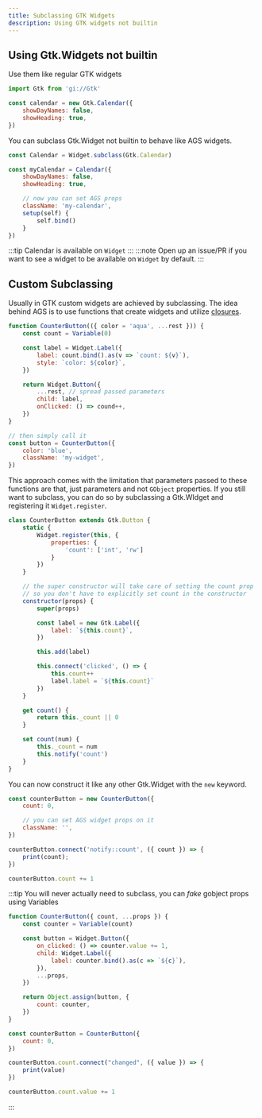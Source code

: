 ```yaml
---
title: Subclassing GTK Widgets
description: Using GTK widgets not builtin
---
```


## Using Gtk.Widgets not builtin

Use them like regular GTK widgets

```js
import Gtk from 'gi://Gtk'

const calendar = new Gtk.Calendar({
    showDayNames: false,
    showHeading: true,
})
```

You can subclass Gtk.Widget not builtin to behave like AGS widgets.

```js
const Calendar = Widget.subclass(Gtk.Calendar)

const myCalendar = Calendar({
    showDayNames: false,
    showHeading: true,

    // now you can set AGS props
    className: 'my-calendar',
    setup(self) {
        self.bind()
    }
})
```

:::tip
Calendar is available on `Widget`
:::
:::note
Open up an issue/PR if you want to see a widget to be available on `Widget` by default.
:::

## Custom Subclassing

Usually in GTK custom widgets are achieved by subclassing.
The idea behind AGS is to use functions that create widgets
and utilize [closures](https://developer.mozilla.org/en-US/docs/Web/JavaScript/Closures).

```js
function CounterButton(({ color = 'aqua', ...rest })) {
    const count = Variable(0)

    const label = Widget.Label({
        label: count.bind().as(v => `count: ${v}`),
        style: `color: ${color}`,
    })

    return Widget.Button({
        ...rest, // spread passed parameters
        child: label,
        onClicked: () => cound++,
    })
}

// then simply call it
const button = CounterButton({
    color: 'blue',
    className: 'my-widget',
})
```

This approach comes with the limitation that parameters passed to these
functions are that, just parameters and not `GObject` properties.
If you still want to subclass, you can do so by subclassing
a Gtk.WIdget and registering it `Widget.register`.

```js
class CounterButton extends Gtk.Button {
    static {
        Widget.register(this, {
            properties: {
                'count': ['int', 'rw']
            }
        })
    }

    // the super constructor will take care of setting the count prop
    // so you don't have to explicitly set count in the constructor
    constructor(props) {
        super(props)

        const label = new Gtk.Label({
            label: `${this.count}`,
        })

        this.add(label)

        this.connect('clicked', () => {
            this.count++
            label.label = `${this.count}`
        })
    }

    get count() {
        return this._count || 0
    }

    set count(num) {
        this._count = num
        this.notify('count')
    }
}
```

You can now construct it like any other Gtk.Widget with the `new` keyword.

```js
const counterButton = new CounterButton({
    count: 0,

    // you can set AGS widget props on it
    className: '',
})

counterButton.connect('notify::count', ({ count }) => {
    print(count);
})

counterButton.count += 1
```

:::tip
You will never actually need to subclass, you can *fake* gobject props using Variables

```js
function CounterButton({ count, ...props }) {
    const counter = Variable(count)

    const button = Widget.Button({
        on_clicked: () => counter.value += 1,
        child: Widget.Label({
            label: counter.bind().as(c => `${c}`),
        }),
        ...props,
    })

    return Object.assign(button, {
        count: counter,
    })
}

const counterButton = CounterButton({
    count: 0,
})

counterButton.count.connect("changed", ({ value }) => {
    print(value)
})

counterButton.count.value += 1
```

:::
